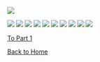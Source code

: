 ![](/Storyboard.png)

![](/MapSketchJPG.JPG)
![](/LivePerf.jpg)
![](/DisciplineTrends.jpg)
![](/OverallAttendance.jpg)
![](/Motivators.jpg)
![](/Barriers.jpg)
![](/YAPDiversity.jpg)
![](/LivePerf.jpg)
![](/Pleasure.jpg)
![](/Top5.jpg)






[To Part 1](/FinalProject_Cherry.md)

[Back to Home](https://ascherry.github.io/cherry-portfolio/)
